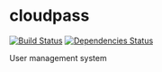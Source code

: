 # cloudpass

[![Build Status](https://travis-ci.org/dhatim/cloudpass.svg?branch=master)](https://travis-ci.org/dhatim/cloudpass)
[![Dependencies Status](https://david-dm.org/dhatim/cloudpass.svg)](https://david-dm.org/dhatim/cloudpass)

User management system
